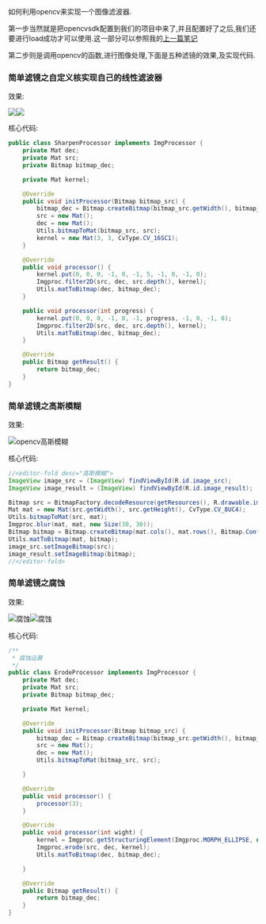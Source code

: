 如何利用opencv来实现一个图像滤波器.

第一步当然就是把opencvsdk配置到我们的项目中来了,并且配置好了之后,我们还要进行load成功才可以使用.这一部分可以参照我的[上一篇笔记][fa87a051]

  [fa87a051]: http://imaster.top/2018/03/23/android-opencv%E6%9C%BA%E5%99%A8%E8%A7%86%E8%A7%89%E5%BA%93%E7%9A%84%E9%9B%86%E6%88%90/ "android-opencv机器视觉库的集成部署"
第二步则是调用opencv的函数,进行图像处理,下面是五种滤镜的效果,及实现代码.

### 简单滤镜之自定义核实现自己的线性滤波器 

效果:  

![](/preview/opencv_fs.png)![](/preview/opencv_zdy_r.png)

核心代码:  
```java
public class SharpenProcessor implements ImgProcessor {
    private Mat dec;
    private Mat src;
    private Bitmap bitmap_dec;

    private Mat kernel;

    @Override
    public void initProcessor(Bitmap bitmap_src) {
        bitmap_dec = Bitmap.createBitmap(bitmap_src.getWidth(), bitmap_src.getHeight(), Bitmap.Config.ARGB_8888);
        src = new Mat();
        dec = new Mat();
        Utils.bitmapToMat(bitmap_src, src);
        kernel = new Mat(3, 3, CvType.CV_16SC1);
    }

    @Override
    public void processor() {
        kernel.put(0, 0, 0, -1, 0, -1, 5, -1, 0, -1, 0);
        Imgproc.filter2D(src, dec, src.depth(), kernel);
        Utils.matToBitmap(dec, bitmap_dec);
    }

    public void processor(int progress) {
        kernel.put(0, 0, 0, -1, 0, -1, progress, -1, 0, -1, 0);
        Imgproc.filter2D(src, dec, src.depth(), kernel);
        Utils.matToBitmap(dec, bitmap_dec);
    }

    @Override
    public Bitmap getResult() {
        return bitmap_dec;
    }
}

```

### 简单滤镜之高斯模糊
效果:

![opencv高斯模糊](http://miqt.github.io/blogimgs/device-2018-03-27-155048.png)  

核心代码:

```java
//<editor-fold desc="高斯模糊">
ImageView image_src = (ImageView) findViewById(R.id.image_src);
ImageView image_result = (ImageView) findViewById(R.id.image_result);

Bitmap src = BitmapFactory.decodeResource(getResources(), R.drawable.image);
Mat mat = new Mat(src.getWidth(), src.getHeight(), CvType.CV_8UC4);
Utils.bitmapToMat(src, mat);
Imgproc.blur(mat, mat, new Size(30, 30));
Bitmap bitmap = Bitmap.createBitmap(mat.cols(), mat.rows(), Bitmap.Config.ARGB_8888);
Utils.matToBitmap(mat, bitmap);
image_src.setImageBitmap(src);
image_result.setImageBitmap(bitmap);
//</editor-fold>
```

### 简单滤镜之腐蚀

效果:  

![腐蚀](/preview/opencv_fs.png)![腐蚀](/preview/opencv_fs_r.png)



核心代码:
```java
/**
 * 腐蚀运算
 */
public class ErodeProcessor implements ImgProcessor {
    private Mat dec;
    private Mat src;
    private Bitmap bitmap_dec;

    private Mat kernel;

    @Override
    public void initProcessor(Bitmap bitmap_src) {
        bitmap_dec = Bitmap.createBitmap(bitmap_src.getWidth(), bitmap_src.getHeight(), Bitmap.Config.ARGB_8888);
        src = new Mat();
        dec = new Mat();
        Utils.bitmapToMat(bitmap_src, src);

    }

    @Override
    public void processor() {
        processor(3);
    }

    @Override
    public void processor(int wight) {
        kernel = Imgproc.getStructuringElement(Imgproc.MORPH_ELLIPSE, new Size(wight, wight));
        Imgproc.erode(src, dec, kernel);
        Utils.matToBitmap(dec, bitmap_dec);

    }

    @Override
    public Bitmap getResult() {
        return bitmap_dec;
    }
}

```
